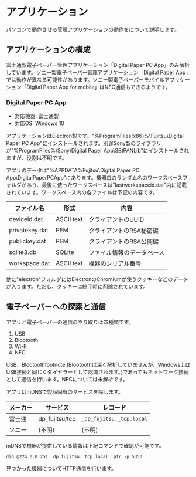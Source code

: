 # アプリケーション

パソコンで動作させる管理アプリケーションの動作をについて説明します。

## アプリケーションの構成

富士通製電子ペーパー管理アプリケーション「Digital Paper PC App」のみ解析しています。ソニー製電子ペーパー管理アプリケーション「Digital Paper App」では動作が異なる可能性があります。ソニー製電子ペーパーモバイルアプリケーション「Digital Paper App for mobile」はNFC通信もできるようです。

### Digital Paper PC App

* 対応機器: 富士通製
* 対応OS: Windows 10

アプリケーションはElectron製です。"%ProgramFiles(x86)%\Fujitsu\Digital Paper PC App"にインストールされます。別途Sony製のライブラリが"%ProgramFiles%\Sony\Digital Paper App\SBtPANLib"にインストールされますが、役割は不明です。

アプリのデータは"%APPDATA%Fujitsu\Digital Paper PC App\DigitalPaperPCApp"にあります。機器毎のランダム名のワークスペースフォルダがあり、最後に使ったワークスペースは"lastworkspaceid.dat"内に記載されています。ワークスペース内の各ファイルは下記の内容です。

| ファイル名     | 形式       | 内容                       |
|----------------|------------|----------------------------|
| deviceid.dat   | ASCII text | クライアントのUUID         |
| privatekey.dat | PEM        | クライアントのRSA秘密鍵    |
| publickey.dat  | PEM        | クライアントのRSA公開鍵    |
| sqlite3.db     | SQLite     | ファイル情報のデータベース |
| workspace.dat  | ASCII text | 機器のシリアル番号         |

他に"electron"フォルダにはElectronのChromiumが使うクッキーなどのデータが入ります。ただし、クッキーは終了時に削除されています。

## 電子ペーパーへの探索と通信

アプリと電子ペーパーの通信のやり取りは四種類です。

1. USB
2. Blootooth
3. Wi-Fi
4. NFC

USB、Blootoothfootnote:[Blootoothは深く解析していませんが、Windows上はUSB接続と同じくダイヤラーとして認識されます。]であってもネットワーク接続として通信を行います。NFCについては未解析です。

アプリはmDNSで製品固有のサービスを探します。

| メーカー | サービス       | レコード                 |
|----------|----------------|--------------------------|
| 富士通   | dp_fujitsu/tcp | `_dp_fujitsu._tcp.local` |
| ソニー   | (不明)         | (不明)                   |

mDNSで機器が提供している情報は下記コマンドで確認が可能です。

```
dig @224.0.0.251 _dp_fujitsu._tcp.local. ptr -p 5353
```

見つかった機器についてHTTP通信を行います。
